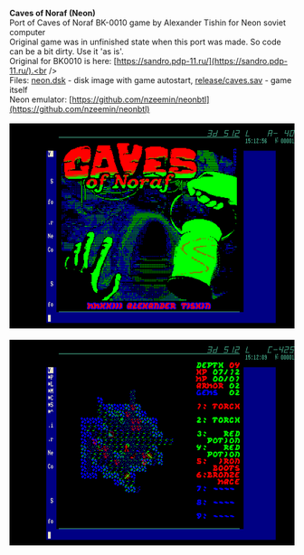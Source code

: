 **Caves of Noraf (Neon)**<br />
Port of Caves of Noraf BK-0010 game by Alexander Tishin for Neon soviet computer<br />
Original game was in unfinished state when this port was made. So code can be a bit dirty. Use it 'as is'.<br />
Original for BK0010 is here: [https://sandro.pdp-11.ru/](https://sandro.pdp-11.ru/).<br />
<br />
Files: [neon.dsk](/neon.dsk?raw=true) - disk image with game autostart, [release/caves.sav](/release/caves.sav?raw=true) - game itself<br />
Neon emulator: [https://github.com/nzeemin/neonbtl](https://github.com/nzeemin/neonbtl)<br />
<br />
![Screenshot 1](/screenshots/caves_neon_1.png?raw=true)<br />
<br />
![Screenshot 2](/screenshots/caves_neon_2.png?raw=true)<br />
